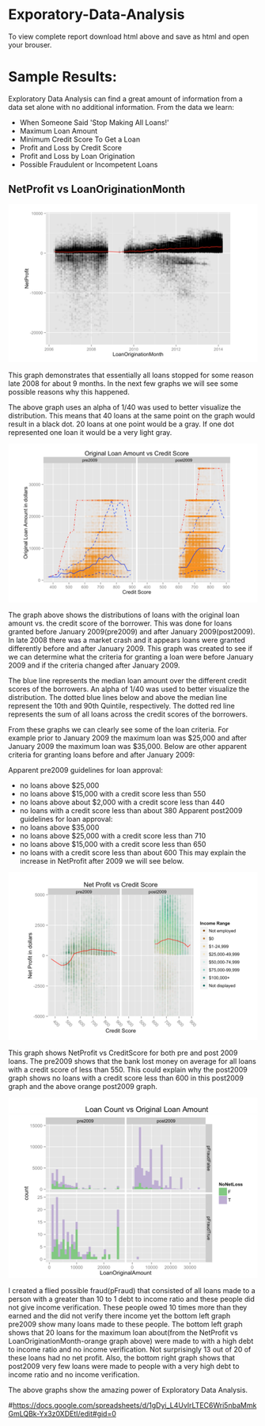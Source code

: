 # Exporatory-Data-Analysis
To view complete report download  html above and save as html and open your brouser.

# Sample Results:
Exploratory Data Analysis can find a great amount of information from a data set alone with no additional information. From the data we learn:
- When Someone Said 'Stop Making All Loans!'
- Maximum Loan Amount
- Minimum Credit Score To Get a Loan
- Profit and Loss by Credit Score
- Profit and Loss by Loan Origination
- Possible Fraudulent or Incompetent Loans

## NetProfit vs LoanOriginationMonth
![Alt text](/imgs/img2.png?raw=true "Optional Title")

This graph demonstrates that essentially all loans stopped for some reason late 2008 for about 9 months. In the next few graphs we will see some possible reasons why this happened.

The above graph uses an alpha of 1/40 was used to better visualize the distribution. This means that 40 loans at the same  point on the graph would result in a black dot. 20 loans at one point would be a gray. If one dot represented one loan it would be a very light gray.



![Alt text](/imgs/img6.png?raw=true "Optional Title")

The graph above shows the distributions of loans with the original loan amount vs. the credit score of the borrower. This was done for loans granted before January 2009(pre2009) and after January 2009(post2009). In late 2008 there was a market crash and it appears loans were granted differently before and after January 2009. This graph was created to see if we can determine what the criteria for granting a loan were before January 2009 and if the criteria changed after January 2009.

The blue line represents the median loan amount over the different credit scores of the borrowers. An alpha of 1/40 was used to better visualize the distribution. The dotted blue lines below and above the median line represent the 10th and 90th Quintile, respectively. The dotted red line represents the sum of all loans across the credit scores of the borrowers.

From these graphs we can clearly see some of the loan criteria. For example prior to January 2009 the maximum loan was $25,000 and after January 2009 the maximum loan was $35,000. Below are other apparent criteria for granting loans before and after January 2009:

Apparent pre2009 guidelines for loan approval:
- no loans above $25,000
- no loans above $15,000 with a credit score less than 550
- no loans above about $2,000 with a credit score less than 440
- no loans with a credit score less than about 380
Apparent post2009 guidelines for loan approval:
- no loans above $35,000
- no loans above $25,000 with a credit score less than 710
- no loans above $15,000 with a credit score less than 650
- no loans with a credit score less than about 600
This may explain the increase in NetProfit after 2009 we will see below.


![Alt text](/imgs/img3.png?raw=true "Optional Title")

This graph shows NetProfit vs CreditScore for both pre and post 2009 loans. The pre2009 shows that the bank lost money on average for all loans with a credit score of less than 550. This could explain why the post2009 graph shows no loans with a credit score less than 600 in this post2009 graph and the above orange post2009 graph.

![Alt text](/imgs/img4.png?raw=true "Optional Title")
![Alt text](/imgs/img1.png?raw=true "Optional Title")

I created a flied possible fraud(pFraud) that consisted of all loans made to a person with a greater than 10 to 1 debt to income ratio and these people did not give income verification. These people owed 10 times more than they earned and the did not verify there income yet the bottom left graph pre2009 show many loans made to these people. The bottom left graph shows that 20 loans for the maximum loan about(from the NetProfit vs LoanOriginationMonth-orange graph above) were made to with a high debt to income ratio and no income verification. Not surprisingly 13 out of 20 of these loans had no net profit. Also, the bottom right graph shows that post2009 very few loans were made to people with a very high debt to income ratio and no income verification.


The above graphs show the amazing power of Exploratory Data Analysis.














#https://docs.google.com/spreadsheets/d/1gDyi_L4UvIrLTEC6Wri5nbaMmkGmLQBk-Yx3z0XDEtI/edit#gid=0
